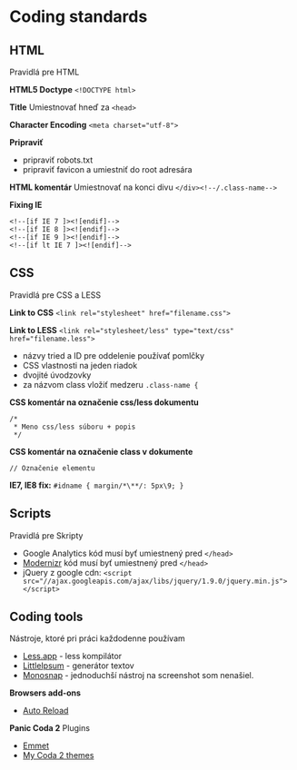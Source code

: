 # Coding standards

## HTML
Pravidlá pre HTML

**HTML5 Doctype**
`<!DOCTYPE html>`

**Title**
Umiestnovať hneď za `<head>`

**Character Encoding**
`<meta charset="utf-8">`

**Pripraviť**
* pripraviť robots.txt
* pripraviť favicon a umiestniť do root adresára

**HTML komentár**
Umiestnovať na konci divu `</div><!--/.class-name-->`

**Fixing IE**
```
<!--[if IE 7 ]><![endif]-->
<!--[if IE 8 ]><![endif]-->
<!--[if IE 9 ]><![endif]-->
<!--[if lt IE 7 ]><![endif]-->
```

## CSS
Pravidlá pre CSS a LESS

**Link to CSS**
`<link rel="stylesheet" href="filename.css">`

**Link to LESS**
`<link rel="stylesheet/less" type="text/css" href="filename.less">`

* názvy tried a ID pre oddelenie používať pomlčky
* CSS vlastnosti na jeden riadok
* dvojité úvodzovky
* za názvom class vložiť medzeru `.class-name {`

**CSS komentár na označenie css/less dokumentu**

```
/*
 * Meno css/less súboru + popis
 */
```

**CSS komentár na označenie class v dokumente**
```
// Označenie elementu
```

**IE7, IE8 fix:** `#idname { margin/*\**/: 5px\9; }`

## Scripts
Pravidlá pre Skripty
* Google Analytics kód musí byť umiestnený pred `</head>`
* [Modernizr](http://modernizr.com/download/#-fontface-backgroundsize-borderimage-borderradius-boxshadow-flexbox-hsla-multiplebgs-opacity-rgba-textshadow-cssanimations-csscolumns-generatedcontent-cssgradients-cssreflections-csstransforms-csstransforms3d-csstransitions-applicationcache-canvas-canvastext-draganddrop-hashchange-history-audio-video-indexeddb-input-inputtypes-localstorage-postmessage-sessionstorage-websockets-websqldatabase-webworkers-geolocation-inlinesvg-smil-svg-svgclippaths-touch-webgl-shiv-cssclasses-addtest-prefixed-teststyles-testprop-testallprops-hasevent-prefixes-domprefixes-load) kód musí byť umiestnený pred `</head>`
* jQuery z google cdn: `<script src="//ajax.googleapis.com/ajax/libs/jquery/1.9.0/jquery.min.js"></script>`

## Coding tools
Nástroje, ktoré pri práci každodenne používam
 
* [Less.app](http://incident57.com/less/) - less kompilátor
* [LittleIpsum](https://itunes.apple.com/cz/app/littleipsum/id405772121?mt=12) - generátor textov
* [Monosnap](https://itunes.apple.com/us/app/monosnap/id540348655) - jednoduchší nástroj na screenshot som nenašiel.

**Browsers add-ons**
* [Auto Reload](https://addons.mozilla.org/en-US/firefox/addon/auto-reload/?src=api)

**Panic Coda 2**
Plugins
* [Emmet](http://docs.emmet.io)
* [My Coda 2 themes](https://github.com/ramino/Coda2themes)
